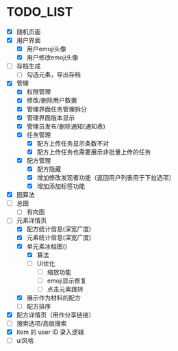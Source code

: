 # TODO_LIST

- [X] 随机页面
- [X] 用户界面
  - [X] 用户emoji头像
  - [X] 用户修改emoji头像
- [ ] 存档生成
  - [ ] 勾选元素，导出存档
- [X] 管理
  - [X] 权限管理
  - [X] 修改/删除用户数据
  - [X] 管理界面任务管理拆分
  - [X] 管理界面版本显示
  - [X] 管理员发布/删除通知(通知表)
  - [X] 任务管理
    - [X] 配方上传任务显示条数不对
    - [X] 配方上传任务也需要展示非批量上传的任务
  - [X] 配方管理
    - [X] 配方隐藏
    - [X] 增加修改发现者功能（返回用户列表用于下拉选项）
    - [X] 增加添加标签功能
- [X] 图算法
- [ ] 总图
  - [ ] 有向图
- [ ] 元素详情页
  - [X] 配方统计信息(深宽广度)
  - [X] 元素统计信息(深宽广度)
  - [X] 单元素冰柱图()
    - [X] 算法
    - [ ] UI优化
      - [ ] 缩放功能
      - [ ] emoji显示修复
      - [ ] 点击元素跳转
  - [X] 展示作为材料的配方
  - [ ] 配方排序
- [X] 配方详情页（用作分享链接）
- [ ] 搜索选项/高级搜索
- [X] item 的 user ID 录入逻辑
- [ ] ui风格
